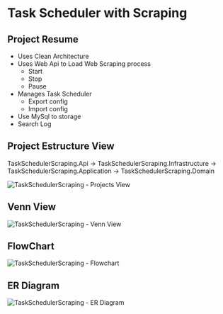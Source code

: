 # Task Scheduler with Scraping

## Project Resume

- Uses Clean Architecture
- Uses Web Api to Load Web Scraping process
    - Start
    - Stop
    - Pause
- Manages Task Scheduler
    - Export config
    - Import config
- Use MySql to storage
- Search Log

## Project Estructure View

TaskSchedulerScraping.Api -> TaskSchedulerScraping.Infrastructure -> TaskSchedulerScraping.Application -> TaskSchedulerScraping.Domain

![TaskSchedulerScraping - Projects View](https://user-images.githubusercontent.com/69880922/186679312-45bc16df-03a8-46a2-814a-007449ec4bcd.png)

## Venn View

![TaskSchedulerScraping - Venn View](https://user-images.githubusercontent.com/69880922/186679381-b48923fa-8fed-49f9-af9a-d7f8cf81e6b3.png)

## FlowChart

![TaskSchedulerScraping - Flowchart](https://user-images.githubusercontent.com/69880922/186679414-0ff1b63f-dc03-4ff2-81ce-483362dd701d.png)

## ER Diagram

![TaskSchedulerScraping - ER Diagram](https://user-images.githubusercontent.com/69880922/186715507-12eb9db6-2132-4c23-b5e9-00509527d1ee.png)

